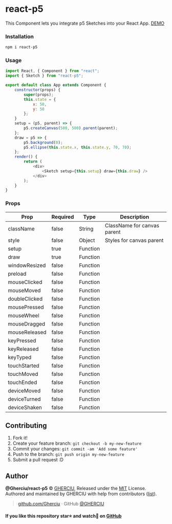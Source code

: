 # react-p5

This Component lets you integrate p5 Sketches into your React App. [DEMO](https://codesandbox.io/s/k09k8knxz5)

### Installation

```bash
npm i react-p5
```

### Usage

```js
import React, { Component } from "react";
import { Sketch } from "react-p5";

export default class App extends Component {
    constructor(props) {
        super(props);
        this.state = {
            x: 50,
            y: 50
        };
    }
    setup = (p5, parent) => {
        p5.createCanvas(500, 500).parent(parent);
    };
    draw = p5 => {
        p5.background(0);
        p5.ellipse(this.state.x, this.state.y, 70, 70);
    };
    render() {
        return (
            <div>
                <Sketch setup={this.setup} draw={this.draw} />
            </div>
        );
    }
}
```

### Props

| Prop          | Required | Type     | Description                 |
| ------------- | -------- | -------- | --------------------------- |
| className     | false    | String   | ClassName for canvas parent |
| style         | false    | Object   | Styles for canvas parent    |
| setup         | true     | Function |                             |
| draw          | true     | Function |                             |
| windowResized | false    | Function |                             |
| preload       | false    | Function |                             |
| mouseClicked  | false    | Function |                             |
| mouseMoved    | false    | Function |                             |
| doubleClicked | false    | Function |                             |
| mousePressed  | false    | Function |                             |
| mouseWheel    | false    | Function |                             |
| mouseDragged  | false    | Function |                             |
| mouseReleased | false    | Function |                             |
| keyPressed    | false    | Function |                             |
| keyReleased   | false    | Function |                             |
| keyTyped      | false    | Function |                             |
| touchStarted  | false    | Function |                             |
| touchMoved    | false    | Function |                             |
| touchEnded    | false    | Function |                             |
| deviceMoved   | false    | Function |                             |
| deviceTurned  | false    | Function |                             |
| deviceShaken  | false    | Function |                             |


## Contributing

1. Fork it!
2. Create your feature branch: `git checkout -b my-new-feature`
3. Commit your changes: `git commit -am 'Add some feature'`
4. Push to the branch: `git push origin my-new-feature`
5. Submit a pull request :D

## Author

**@Gherciu/react-p5** © [GHERCIU](https://github.com/Gherciu), Released under the [MIT](./LICENSE) License.<br>
Authored and maintained by GHERCIU with help from contributors ([list](https://github.com/Gherciu/react-p5/contributors)).

> [github.com/Gherciu](https://github.com/Gherciu) · GitHub [@GHERCIU](https://github.com/Gherciu)

#### If you like this repository star⭐ and watch👀 on [GitHub](https://github.com/Gherciu/react-p5)
